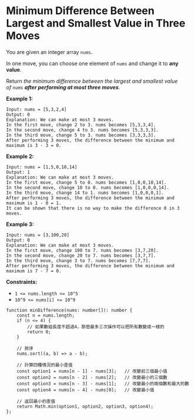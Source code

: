 # Minimum Difference Between Largest and Smallest Value in Three Moves

You are given an integer array `nums`.

In one move, you can choose one element of `nums` and change it to **any value**.

Return *the minimum difference between the largest and smallest value of `nums` **after performing at most three moves***.

**Example 1:**

```
Input: nums = [5,3,2,4]
Output: 0
Explanation: We can make at most 3 moves.
In the first move, change 2 to 3. nums becomes [5,3,3,4].
In the second move, change 4 to 3. nums becomes [5,3,3,3].
In the third move, change 5 to 3. nums becomes [3,3,3,3].
After performing 3 moves, the difference between the minimum and maximum is 3 - 3 = 0.

```

**Example 2:**

```
Input: nums = [1,5,0,10,14]
Output: 1
Explanation: We can make at most 3 moves.
In the first move, change 5 to 0. nums becomes [1,0,0,10,14].
In the second move, change 10 to 0. nums becomes [1,0,0,0,14].
In the third move, change 14 to 1. nums becomes [1,0,0,0,1].
After performing 3 moves, the difference between the minimum and maximum is 1 - 0 = 1.
It can be shown that there is no way to make the difference 0 in 3 moves.
```

**Example 3:**

```
Input: nums = [3,100,20]
Output: 0
Explanation: We can make at most 3 moves.
In the first move, change 100 to 7. nums becomes [3,7,20].
In the second move, change 20 to 7. nums becomes [3,7,7].
In the third move, change 3 to 7. nums becomes [7,7,7].
After performing 3 moves, the difference between the minimum and maximum is 7 - 7 = 0.

```

**Constraints:**

- `1 <= nums.length <= 10^5`
- `10^9 <= nums[i] <= 10^9`

```tsx
function minDifference(nums: number[]): number {
    const n = nums.length;
    if (n <= 4) {
        // 如果數組長度不超過4，那麼最多三次操作可以把所有數變成一樣的
        return 0;
    }
    
    // 排序
    nums.sort((a, b) => a - b);
    
    // 計算四種情況的最小差值
    const option1 = nums[n - 1] - nums[3];   // 改變前三個最小值
    const option2 = nums[n - 2] - nums[2];   // 改變最小的三個數
    const option3 = nums[n - 3] - nums[1];   // 改變最小的兩個數和最大的數
    const option4 = nums[n - 4] - nums[0];   // 改變最小值

    // 返回最小的差值
    return Math.min(option1, option2, option3, option4);
};
```